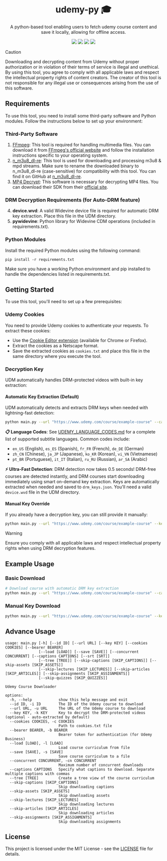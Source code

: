 <div align="center">
    <h1>udemy-py 🎓</h1>
    <p>A python-based tool enabling users to fetch udemy course content and save it locally, allowing for offline access.</p>
    <img src="https://img.shields.io/badge/License-MIT-blue">
    <img src="https://img.shields.io/github/contributors/swargaraj/udemy-py">
    <img src="https://img.shields.io/github/issues/swargaraj/udemy-py">
    <img src="https://img.shields.io/github/v/release/swargaraj/udemy-py">
</div>

> [!CAUTION]
> Downloading and decrypting content from Udemy without proper authorization or in violation of their terms of service is illegal and unethical. By using this tool, you agree to comply with all applicable laws and respect the intellectual property rights of content creators. The creator of this tool is not responsible for any illegal use or consequences arising from the use of this software.

## Requirements

To use this tool, you need to install some third-party software and Python modules. Follow the instructions below to set up your environment:

### Third-Party Software

1. [FFmpeg](https://www.ffmpeg.org/download.html): This tool is required for handling multimedia files. You can download it from [FFmpeg's official website](https://www.ffmpeg.org/download.html) and follow the installation instructions specific to your operating system.
2. [n_m3u8_dl-re](https://github.com/nilaoda/N_m3u8DL-RE/releases): This tool is used for downloading and processing m3u8 & mpd streams. Make sure to rename the downloaded binary to n_m3u8_dl-re (case-sensitive) for compatibility with this tool. You can find it on GitHub at [n_m3u8_dl-re](https://github.com/nilaoda/N_m3u8DL-RE/releases).
3. [MP4 Decrypt](https://www.bento4.com/downloads/): This software is necessary for decrypting MP4 files. You can download their SDK from their [official site](https://www.bento4.com/downloads/).

### DRM Decryption Requirements (for Auto-DRM feature)

4. **device.wvd**: A valid Widevine device file is required for automatic DRM key extraction. Place this file in the UDM directory.
5. **pywidevine**: Python library for Widevine CDM operations (included in requirements.txt).

### Python Modules

Install the required Python modules using the following command:

```
pip install -r requirements.txt
```

Make sure you have a working Python environment and pip installed to handle the dependencies listed in requirements.txt.

## Getting Started

To use this tool, you'll need to set up a few prerequisites:

### Udemy Cookies

You need to provide Udemy cookies to authenticate your requests. To extract these cookies:

- Use the [Cookie Editor extension](https://cookie-editor.com/) (available for Chrome or Firefox).
- Extract the cookies as a Netscape format.
- Save the extracted cookies as `cookies.txt` and place this file in the same directory where you execute the tool.

### Decryption Key

UDM automatically handles DRM-protected videos with built-in key extraction:

#### Automatic Key Extraction (Default)

UDM automatically detects and extracts DRM keys when needed with lightning-fast detection:

```bash
python main.py --url "https://www.udemy.com/course/example-course" --captions en_US,vi_VN --concurrent 8 --srt
```

**📋 Language Codes**: See [UDEMY_LANGUAGE_CODES.md](UDEMY_LANGUAGE_CODES.md) for a complete list of supported subtitle languages. Common codes include:

- `en_US` (English), `es_ES` (Spanish), `fr_FR` (French), `de_DE` (German)
- `zh_CN` (Chinese), `ja_JP` (Japanese), `ko_KR` (Korean), `vi_VN` (Vietnamese)
- `pt_BR` (Portuguese), `it_IT` (Italian), `ru_RU` (Russian), `ar_SA` (Arabic)

**⚡ Ultra-Fast Detection**: DRM detection now takes 0.5 seconds! DRM-free courses are detected instantly, and DRM courses start downloading immediately using smart on-demand key extraction. Keys are automatically extracted when needed and saved to `drm_keys.json`. You'll need a valid `device.wvd` file in the UDM directory.

#### Manual Key Override

If you already have a decryption key, you can still provide it manually:

```bash
python main.py --url "https://www.udemy.com/course/example-course" --key "kid:key_value"
```

> [!WARNING]
> Ensure you comply with all applicable laws and respect intellectual property rights when using DRM decryption features.

## Example Usage

### Basic Download

```bash
# Download course with automatic DRM key extraction
python main.py --url "https://www.udemy.com/course/example-course" --captions en_US,vi_VN --concurrent 8 --srt --chapter 21-25
```

### Manual Key Download

```bash
python main.py --url "https://www.udemy.com/course/example-course" --key "kid:key_value" --cookies /path/to/cookies.txt --concurrent 8 --captions en_US
```

## Advance Usage

```
usage: main.py [-h] [--id ID] [--url URL] [--key KEY] [--cookies COOKIES] [--bearer BEARER]
               [--load [LOAD]] [--save [SAVE]] [--concurrent CONCURRENT] [--captions CAPTIONS] [--srt [SRT]]
               [--tree [TREE]] [--skip-captions [SKIP_CAPTIONS]] [--skip-assets [SKIP_ASSETS]]
               [--skip-lectures [SKIP_LECTURES]] [--skip-articles [SKIP_ARTICLES]] [--skip-assignments [SKIP_ASSIGNMENTS]]
               [--skip-quizzes [SKIP_QUIZZES]]

Udemy Course Downloader

options:
  -h, --help            show this help message and exit
  --id ID, -i ID        The ID of the Udemy course to download
  --url URL, -u URL     The URL of the Udemy course to download
  --key KEY, -k KEY     Key to decrypt the DRM-protected videos (optional - auto-extracted by default)
  --cookies COOKIES, -c COOKIES
                        Path to cookies.txt file
  --bearer BEARER, -b BEARER
                        Bearer token for authentication (for Udemy Business)
  --load [LOAD], -l [LOAD]
                        Load course curriculum from file
  --save [SAVE], -s [SAVE]
                        Save course curriculum to a file
  --concurrent CONCURRENT, -cn CONCURRENT
                        Maximum number of concurrent downloads
  --captions CAPTIONS   Specify what captions to download. Separate multiple captions with commas
  --tree [TREE]         Create a tree view of the course curriculum
  --skip-captions [SKIP_CAPTIONS]
                        Skip downloading captions
  --skip-assets [SKIP_ASSETS]
                        Skip downloading assets
  --skip-lectures [SKIP_LECTURES]
                        Skip downloading lectures
  --skip-articles [SKIP_ARTICLES]
                        Skip downloading articles
  --skip-assignments [SKIP_ASSIGNMENTS]
                        Skip downloading assignments
```

## License

This project is licensed under the MIT License - see the [LICENSE](LICENSE) file for details.
